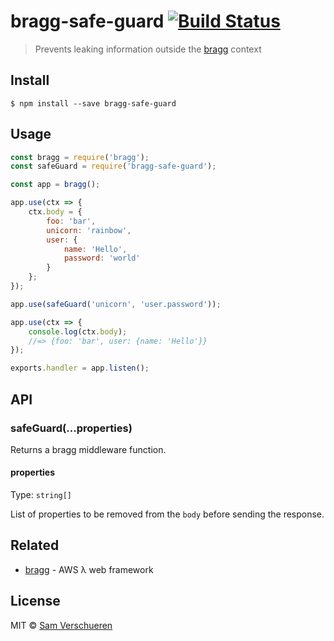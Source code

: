 # bragg-safe-guard [![Build Status](https://travis-ci.org/SamVerschueren/bragg-safe-guard.svg?branch=master)](https://travis-ci.org/SamVerschueren/bragg-safe-guard)

> Prevents leaking information outside the [bragg](https://github.com/SamVerschueren/bragg) context


## Install

```
$ npm install --save bragg-safe-guard
```


## Usage

```js
const bragg = require('bragg');
const safeGuard = require('bragg-safe-guard');

const app = bragg();

app.use(ctx => {
	ctx.body = {
		foo: 'bar',
		unicorn: 'rainbow',
		user: {
			name: 'Hello',
			password: 'world'
		}
	};
});

app.use(safeGuard('unicorn', 'user.password'));

app.use(ctx => {
	console.log(ctx.body);
	//=> {foo: 'bar', user: {name: 'Hello'}}
});

exports.handler = app.listen();
```


## API

### safeGuard(...properties)

Returns a bragg middleware function.

#### properties

Type: `string[]`

List of properties to be removed from the `body` before sending the response.


## Related

- [bragg](https://github.com/SamVerschueren/bragg) - AWS λ web framework


## License

MIT © [Sam Verschueren](https://github.com/SamVerschueren)

